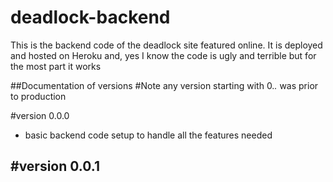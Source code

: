 # deadlock-backend
This is the backend code of the deadlock site featured online. It is deployed and hosted on Heroku and, yes I know the code is ugly and terrible but for the most part it works

##Documentation of versions
#Note any version starting with 0.*.* was prior to production

#version 0.0.0
- basic backend code setup to handle all the features needed

#version 0.0.1
- 
